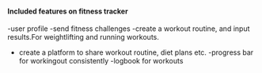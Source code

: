 
#### Included features on fitness tracker

-user profile
-send fitness challenges
-create a workout routine, and input results.For weightlifting and running workouts.
- create a platform to share workout routine, diet plans etc.
-progress bar for workingout consistently 
-logbook for workouts